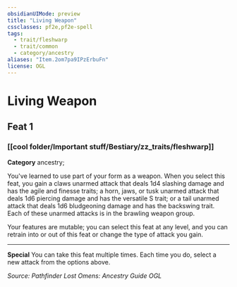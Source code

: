 ```yaml
---
obsidianUIMode: preview
title: "Living Weapon"
cssclasses: pf2e,pf2e-spell
tags:
  - trait/fleshwarp
  - trait/common
  - category/ancestry
aliases: "Item.2om7pa9IPzErbuFn"
license: OGL
---
```

# Living Weapon
## Feat 1
### [[cool folder/Important stuff/Bestiary/zz_traits/fleshwarp]]

**Category** ancestry; 




You've learned to use part of your form as a weapon. When you select this feat, you gain a claws unarmed attack that deals 1d4 slashing damage and has the agile and finesse traits; a horn, jaws, or tusk unarmed attack that deals 1d6 piercing damage and has the versatile S trait; or a tail unarmed attack that deals 1d6 bludgeoning damage and has the backswing trait. Each of these unarmed attacks is in the brawling weapon group.

Your features are mutable; you can select this feat at any level, and you can retrain into or out of this feat or change the type of attack you gain.

* * *

**Special** You can take this feat multiple times. Each time you do, select a new attack from the options above.

*Source: Pathfinder Lost Omens: Ancestry Guide*
*OGL*
